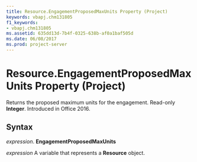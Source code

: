 ```yaml
---
title: Resource.EngagementProposedMaxUnits Property (Project)
keywords: vbapj.chm131805
f1_keywords:
- vbapj.chm131805
ms.assetid: 635dd13d-7b4f-0325-638b-af0a1baf505d
ms.date: 06/08/2017
ms.prod: project-server
---
```



# Resource.EngagementProposedMaxUnits Property (Project)

Returns the proposed maximum units for the engagement. Read-only **Integer**. Introduced in Office 2016.


## Syntax

 _expression_. **EngagementProposedMaxUnits**

 _expression_ A variable that represents a **Resource** object.


